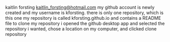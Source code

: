 kaitlin forsting kaitlin_forsting@hotmail.com
my github account is newly created and my username is kforsting. there is only one repository, which is this one
my repository is called kforsting.github.io and contains a README file
to clone my repository i opened the github desktop app and selected the repository i wanted, chose a location on my computer, and clicked clone repository
